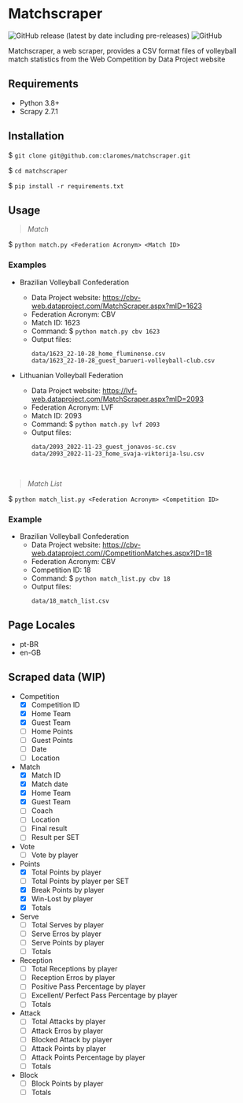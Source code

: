 # Matchscraper
![GitHub release (latest by date including pre-releases)](https://img.shields.io/github/v/release/claromes/matchscraper?include_prereleases)
![GitHub](https://img.shields.io/github/license/claromes/matchscraper)

Matchscraper, a web scraper, provides a CSV format files of volleyball match statistics from the Web Competition by Data Project website

## Requirements

- Python 3.8+
- Scrapy 2.7.1

## Installation

$ `git clone git@github.com:claromes/matchscraper.git`

$ `cd matchscraper`

$ `pip install -r requirements.txt`

## Usage

>*Match*

$ `python match.py <Federation Acronym> <Match ID>`

### Examples

- Brazilian Volleyball Confederation
    - Data Project website: https://cbv-web.dataproject.com/MatchScraper.aspx?mID=1623
    - Federation Acronym: CBV
    - Match ID: 1623
    - Command: $ `python match.py cbv 1623`
    - Output files:
        ```
        data/1623_22-10-28_home_fluminense.csv
        data/1623_22-10-28_guest_barueri-volleyball-club.csv
        ```

- Lithuanian Volleyball Federation
    - Data Project website: https://lvf-web.dataproject.com/MatchScraper.aspx?mID=2093
    - Federation Acronym: LVF
    - Match ID: 2093
    - Command: $ `python match.py lvf 2093`
    - Output files:
        ```
        data/2093_2022-11-23_guest_jonavos-sc.csv
        data/2093_2022-11-23_home_svaja-viktorija-lsu.csv
        ```
<br>

>*Match List*

$ `python match_list.py <Federation Acronym> <Competition ID>`

### Example

- Brazilian Volleyball Confederation
    - Data Project website: https://cbv-web.dataproject.com//CompetitionMatches.aspx?ID=18
    - Federation Acronym: CBV
    - Competition ID: 18
    - Command: $ `python match_list.py cbv 18`
    - Output files:
        ```
        data/18_match_list.csv
        ```

## Page Locales

- pt-BR
- en-GB

## Scraped data (WIP)

- Competition
    - [x] Competition ID
    - [x] Home Team
    - [x] Guest Team
    - [ ] Home Points
    - [ ] Guest Points
    - [ ] Date
    - [ ] Location

- Match
    - [x] Match ID
    - [x] Match date
    - [x] Home Team
    - [x] Guest Team
    - [ ] Coach
    - [ ] Location
    - [ ] Final result
    - [ ] Result per SET

- Vote
    - [ ] Vote by player
- Points
    - [x] Total Points by player
    - [ ] Total Points by player per SET
    - [x] Break Points by player
    - [x] Win-Lost by player
    - [x] Totals
- Serve
    - [ ] Total Serves by player
    - [ ] Serve Erros by player
    - [ ] Serve Points by player
    - [ ] Totals
- Reception
    - [ ] Total Receptions by player
    - [ ] Reception Erros by player
    - [ ] Positive Pass Percentage by player
    - [ ] Excellent/ Perfect Pass Percentage by player
    - [ ] Totals
- Attack
    - [ ] Total Attacks by player
    - [ ] Attack Erros by player
    - [ ] Blocked Attack by player
    - [ ] Attack Points by player
    - [ ] Attack Points Percentage by player
    - [ ] Totals
- Block
    - [ ] Block Points by player
    - [ ] Totals